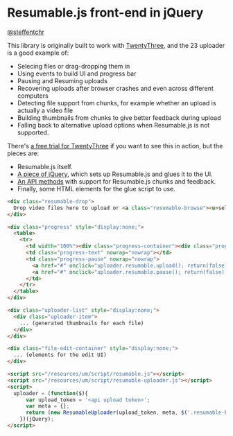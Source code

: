 # Resumable.js front-end in jQuery
[@steffentchr](http://twitter.com/steffentchr)

This library is originally built to work with [TwentyThree](https://www.twentythree.com), and the 23 uploader is a good example of:

* Selecing files or drag-dropping them in
* Using events to build UI and progress bar
* Pausing and Resuming uploads
* Recovering uploads after browser crashes and even across different computers
* Detecting file support from chunks, for example whether an upload is actually a video file
* Building thumbnails from chunks to give better feedback during upload
* Falling back to alternative upload options when Resumable.js is not supported.

There's [a free trial for TwentyThree](https://www.twentythree.com) if
you want to see this in action, but the pieces are:

* Resumable.js itself.
* [A piece of jQuery](https://videos.twentythree.com/resources/um/script/resumable-uploader.js), which sets up Resumable.js and glues it to the UI.
* [An API methods](https://www.twentythree.com/api/photo-redeem-upload-token) with support for Resumable.js chunks and feedback.
* Finally, some HTML elements for the glue script to use.

```html
<div class="resumable-drop">
  Drop video files here to upload or <a class="resumable-browse"><u>select from your computer</u></a>
</div>

<div class="progress" style="display:none;">
  <table>
    <tr>
      <td width="100%"><div class="progress-container"><div class="progress-bar"></div></div></td>
      <td class="progress-text" nowrap="nowrap"></td>
      <td class="progress-pause" nowrap="nowrap">
        <a href="#" onclick="uploader.resumable.upload(); return(false);" class="progress-resume-link"><img src="/resources/um/graphics/uploader/resume.png" title="Resume upload" /></a>
        <a href="#" onclick="uploader.resumable.pause(); return(false);" class="progress-pause-link"><img src="/resources/um/graphics/uploader/pause.png" title="Pause upload" /></a>
      </td>
    </tr>
  </table>
</div>

<div class="uploader-list" style="display:none;">
  <div class="uploader-item">
    ... (generated thumbnails for each file)
  </div>
</div>

<div class="file-edit-container" style="display:none;">
  ... (elements for the edit UI)
</div>

<script src="/resources/um/script/resumable.js"></script>
<script src="/resources/um/script/resumable-uploader.js"></script>
<script>
  uploader = (function($){
      var upload_token = '<api upload token>';
      var meta = {};
      return (new ResumableUploader(upload_token, meta, $('.resumable-browse'), $('.resumable-drop'), $('.progress'), $('.uploader-list'), $('.file-edit-container')));
    })(jQuery);
</script>
```
